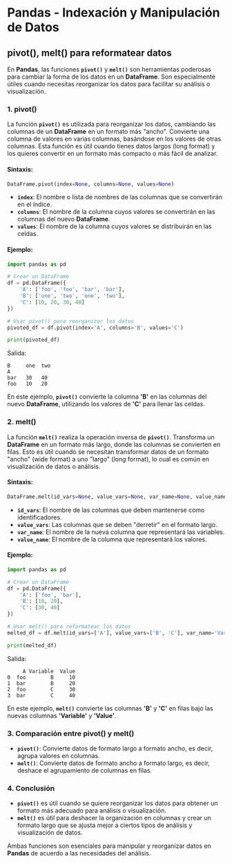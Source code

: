 # Pandas - Indexación y Manipulación de Datos

## **pivot(), melt() para reformatear datos**

En **Pandas**, las funciones **`pivot()`** y **`melt()`** son herramientas poderosas para cambiar la forma de los datos en un **DataFrame**. Son especialmente útiles cuando necesitas reorganizar los datos para facilitar su análisis o visualización.

### **1. pivot()**

La función **`pivot()`** es utilizada para reorganizar los datos, cambiando las columnas de un **DataFrame** en un formato más "ancho". Convierte una columna de valores en varias columnas, basándose en los valores de otras columnas. Esta función es útil cuando tienes datos largos (long format) y los quieres convertir en un formato más compacto o más fácil de analizar.

#### Sintaxis:
```python
DataFrame.pivot(index=None, columns=None, values=None)
```

- **`index`**: El nombre o lista de nombres de las columnas que se convertirán en el índice.
- **`columns`**: El nombre de la columna cuyos valores se convertirán en las columnas del nuevo **DataFrame**.
- **`values`**: El nombre de la columna cuyos valores se distribuirán en las celdas.

#### Ejemplo:
```python
import pandas as pd

# Crear un DataFrame
df = pd.DataFrame({
    'A': ['foo', 'foo', 'bar', 'bar'],
    'B': ['one', 'two', 'one', 'two'],
    'C': [10, 20, 30, 40]
})

# Usar pivot() para reorganizar los datos
pivoted_df = df.pivot(index='A', columns='B', values='C')

print(pivoted_df)
```

Salida:
```
B     one  two
A           
bar   30   40
foo   10   20
```

En este ejemplo, **`pivot()`** convierte la columna **'B'** en las columnas del nuevo **DataFrame**, utilizando los valores de **'C'** para llenar las celdas.

### **2. melt()**

La función **`melt()`** realiza la operación inversa de **`pivot()`**. Transforma un **DataFrame** en un formato más largo, donde las columnas se convierten en filas. Esto es útil cuando se necesitan transformar datos de un formato "ancho" (wide format) a uno "largo" (long format), lo cual es común en visualización de datos o análisis.

#### Sintaxis:
```python
DataFrame.melt(id_vars=None, value_vars=None, var_name=None, value_name='value')
```

- **`id_vars`**: El nombre de las columnas que deben mantenerse como identificadores.
- **`value_vars`**: Las columnas que se deben "derretir" en el formato largo.
- **`var_name`**: El nombre de la nueva columna que representará las variables.
- **`value_name`**: El nombre de la columna que representará los valores.

#### Ejemplo:
```python
import pandas as pd

# Crear un DataFrame
df = pd.DataFrame({
    'A': ['foo', 'bar'],
    'B': [10, 20],
    'C': [30, 40]
})

# Usar melt() para reformatear los datos
melted_df = df.melt(id_vars=['A'], value_vars=['B', 'C'], var_name='Variable', value_name='Value')

print(melted_df)
```

Salida:
```
     A Variable  Value
0  foo        B     10
1  bar        B     20
2  foo        C     30
3  bar        C     40
```

En este ejemplo, **`melt()`** convierte las columnas **'B'** y **'C'** en filas bajo las nuevas columnas **'Variable'** y **'Value'**.

### **3. Comparación entre pivot() y melt()**

- **`pivot()`**: Convierte datos de formato largo a formato ancho, es decir, agrupa valores en columnas.
- **`melt()`**: Convierte datos de formato ancho a formato largo, es decir, deshace el agrupamiento de columnas en filas.

### **4. Conclusión**

- **`pivot()`** es útil cuando se quiere reorganizar los datos para obtener un formato más adecuado para análisis o visualización.
- **`melt()`** es útil para deshacer la organización en columnas y crear un formato largo que se ajusta mejor a ciertos tipos de análisis y visualización de datos.

Ambas funciones son esenciales para manipular y reorganizar datos en **Pandas** de acuerdo a las necesidades del análisis.
